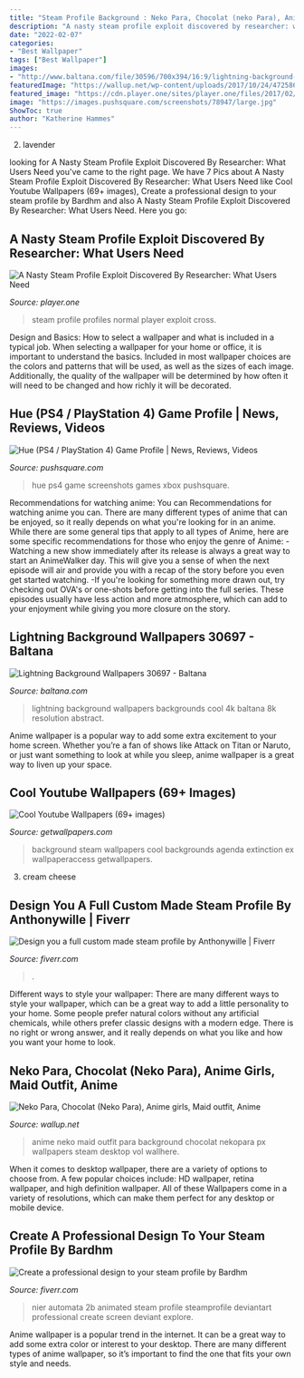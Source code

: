 ```yaml
---
title: "Steam Profile Background : Neko Para, Chocolat (neko Para), Anime Girls, Maid Outfit, Anime"
description: "A nasty steam profile exploit discovered by researcher: what users need"
date: "2022-02-07"
categories:
- "Best Wallpaper"
tags: ["Best Wallpaper"]
images:
- "http://www.baltana.com/file/30596/700x394/16:9/lightning-background-wallpapers-30697_1586658364.jpg"
featuredImage: "https://wallup.net/wp-content/uploads/2017/10/24/472586-Neko_Para-Chocolat_Neko_Para-anime_girls-maid_outfit-anime.jpg"
featured_image: "https://cdn.player.one/sites/player.one/files/2017/02/07/steam-profile-exploit-vulnerability-xss-cross-site-scripting-warning-reddit-browser.jpg"
image: "https://images.pushsquare.com/screenshots/78947/large.jpg"
ShowToc: true
author: "Katherine Hammes"
---
```



2. lavender 

	

		
looking for A Nasty Steam Profile Exploit Discovered By Researcher: What Users Need you've came to the right page. We have 7 Pics about A Nasty Steam Profile Exploit Discovered By Researcher: What Users Need like Cool Youtube Wallpapers (69+ images), Create a professional design to your steam profile by Bardhm and also A Nasty Steam Profile Exploit Discovered By Researcher: What Users Need. Here you go:
		
    
## A Nasty Steam Profile Exploit Discovered By Researcher: What Users Need

<img loading=lazy src="https://cdn.player.one/sites/player.one/files/2017/02/07/steam-profile-exploit-vulnerability-xss-cross-site-scripting-warning-reddit-browser.jpg" onerror="this.onerror=null;this.src='https://tse4.mm.bing.net/th?id=OIP.5xsWwb10ZA9aeUBmCyvSxAHaEK&amp;pid=15.1';" alt="A Nasty Steam Profile Exploit Discovered By Researcher: What Users Need">

_Source: player.one_

>steam profile profiles normal player exploit cross. 

	

Design and Basics: How to select a wallpaper and what is included in a typical job.
When selecting a wallpaper for your home or office, it is important to understand the basics. Included in most wallpaper choices are the colors and patterns that will be used, as well as the sizes of each image. Additionally, the quality of the wallpaper will be determined by how often it will need to be changed and how richly it will be decorated.

    
## Hue (PS4 / PlayStation 4) Game Profile | News, Reviews, Videos

<img loading=lazy src="https://images.pushsquare.com/screenshots/78947/large.jpg" onerror="this.onerror=null;this.src='https://tse2.mm.bing.net/th?id=OIP.WxFgqj32HjkcUWwBX1cfrAHaEK&amp;pid=15.1';" alt="Hue (PS4 / PlayStation 4) Game Profile | News, Reviews, Videos">

_Source: pushsquare.com_

>hue ps4 game screenshots games xbox pushsquare. 

	

Recommendations for watching anime: You can
Recommendations for watching anime you can. There are many different types of anime that can be enjoyed, so it really depends on what you're looking for in an anime. While there are some general tips that apply to all types of Anime, here are some specific recommendations for those who enjoy the genre of Anime: 
-Watching a new show immediately after its release is always a great way to start an AnimeWalker day. This will give you a sense of when the next episode will air and provide you with a recap of the story before you even get started watching. 
-If you're looking for something more drawn out, try checking out OVA's or one-shots before getting into the full series. These episodes usually have less action and more atmosphere, which can add to your enjoyment while giving you more closure on the story.

    
## Lightning Background Wallpapers 30697 - Baltana

<img loading=lazy src="http://www.baltana.com/file/30596/700x394/16:9/lightning-background-wallpapers-30697_1586658364.jpg" onerror="this.onerror=null;this.src='https://tse3.mm.bing.net/th?id=OIP.ULt4y9N8N560jb_YJTq0GAHaEK&amp;pid=15.1';" alt="Lightning Background Wallpapers 30697 - Baltana">

_Source: baltana.com_

>lightning background wallpapers backgrounds cool 4k baltana 8k resolution abstract. 

	

Anime wallpaper is a popular way to add some extra excitement to your home screen. Whether you’re a fan of shows like Attack on Titan or Naruto, or just want something to look at while you sleep, anime wallpaper is a great way to liven up your space.

    
## Cool Youtube Wallpapers (69+ Images)

<img loading=lazy src="http://getwallpapers.com/wallpaper/full/6/f/d/22343.jpg" onerror="this.onerror=null;this.src='https://tse2.mm.bing.net/th?id=OIP.xFQRx8ETQngMlnp_APcPawHaEK&amp;pid=15.1';" alt="Cool Youtube Wallpapers (69+ images)">

_Source: getwallpapers.com_

>background steam wallpapers cool backgrounds agenda extinction ex wallpaperaccess getwallpapers. 

	

3. cream cheese 

    
## Design You A Full Custom Made Steam Profile By Anthonywille | Fiverr

<img loading=lazy src="https://fiverr-res.cloudinary.com/images/t_main1,q_auto,f_auto,q_auto,f_auto/gigs/163061518/original/fde33250759ce8be72068cf67cfadb85678e39f4/design-you-a-full-custom-made-steam-profile.png" onerror="this.onerror=null;this.src='https://tse2.mm.bing.net/th?id=OIP.fxHM4gBMkSttKE75BYwZIQHaE-&amp;pid=15.1';" alt="Design you a full custom made steam profile by Anthonywille | Fiverr">

_Source: fiverr.com_

>. 

	

Different ways to style your wallpaper:
There are many different ways to style your wallpaper, which can be a great way to add a little personality to your home. Some people prefer natural colors without any artificial chemicals, while others prefer classic designs with a modern edge. There is no right or wrong answer, and it really depends on what you like and how you want your home to look.

    
## Neko Para, Chocolat (Neko Para), Anime Girls, Maid Outfit, Anime

<img loading=lazy src="https://wallup.net/wp-content/uploads/2017/10/24/472586-Neko_Para-Chocolat_Neko_Para-anime_girls-maid_outfit-anime.jpg" onerror="this.onerror=null;this.src='https://tse3.mm.bing.net/th?id=OIP.Fd7p5YgTpPXx_TN3vpCFQAHaEo&amp;pid=15.1';" alt="Neko Para, Chocolat (Neko Para), Anime girls, Maid outfit, Anime">

_Source: wallup.net_

>anime neko maid outfit para background chocolat nekopara px wallpapers steam desktop vol wallhere. 

	

When it comes to desktop wallpaper, there are a variety of options to choose from. A few popular choices include: HD wallpaper, retina wallpaper, and high definition wallpaper. All of these Wallpapers come in a variety of resolutions, which can make them perfect for any desktop or mobile device. 

    
## Create A Professional Design To Your Steam Profile By Bardhm

<img loading=lazy src="https://fiverr-res.cloudinary.com/images/t_main1,q_auto,f_auto/gigs2/105610888/original/a71c94d9636cb9c9fbaad1c5cffafe0c44477d00/create-a-professional-design-to-your-steam-profile.jpg" onerror="this.onerror=null;this.src='https://tse4.mm.bing.net/th?id=OIP.dXsc0su3GWJW0cHfKCVqVQHaFn&amp;pid=15.1';" alt="Create a professional design to your steam profile by Bardhm">

_Source: fiverr.com_

>nier automata 2b animated steam profile steamprofile deviantart professional create screen deviant explore. 

	

Anime wallpaper is a popular trend in the internet. It can be a great way to add some extra color or interest to your desktop. There are many different types of anime wallpaper, so it’s important to find the one that fits your own style and needs.

